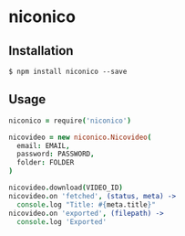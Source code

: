 # niconico

## Installation
```
$ npm install niconico --save
```

## Usage

```coffee
niconico = require('niconico')

nicovideo = new niconico.Nicovideo(
  email: EMAIL,
  password: PASSWORD,
  folder: FOLDER
)

nicovideo.download(VIDEO_ID)
nicovideo.on 'fetched', (status, meta) ->
  console.log "Title: #{meta.title}"
nicovideo.on 'exported', (filepath) ->
  console.log 'Exported'
```